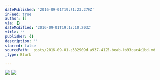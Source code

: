 ```yaml
---
datePublished: '2016-09-01T19:21:23.270Z'
inFeed: true
author: []
via: {}
dateModified: '2016-09-01T19:15:10.203Z'
title: ''
publisher: {}
description: ''
starred: false
sourcePath: _posts/2016-09-01-e382909d-a937-4125-beab-0b93cac4c1bd.md
_type: Blurb

---
```

![](https://the-grid-user-content.s3-us-west-2.amazonaws.com/9161515e-36d9-4335-b796-a940780a0b9a.jpg)
![](https://the-grid-user-content.s3-us-west-2.amazonaws.com/57f934d9-ddb3-43c1-b4ce-e93726e43a05.jpg)